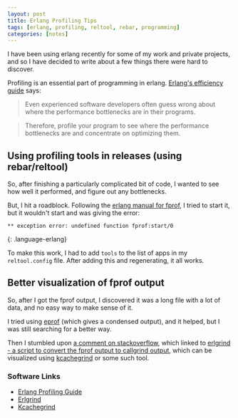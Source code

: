 ```yaml
---
layout: post
title: Erlang Profiling Tips
tags: [erlang, profiling, reltool, rebar, programming]
categories: [notes]
---
```


I have been using erlang recently for some of my work and private projects, and so I have decided to write about a few things there were hard to discover.

Profiling is an essential part of programming in erlang. [Erlang's efficiency guide][1] says:

> Even experienced software developers often guess wrong about where the performance bottlenecks are in their programs.

> Therefore, profile your program to see where the performance bottlenecks are and concentrate on optimizing them.

## Using profiling tools in releases (using rebar/reltool)

So, after finishing a particularly complicated bit of code, I wanted to see how well it performed, and figure out any bottlenecks.

But, I hit a roadblock. Following the [erlang manual for fprof][2], I tried to start it, but it wouldn't start and was giving the error:

    ** exception error: undefined function fprof:start/0
{: .language-erlang}

To make this work, I had to add `tools` to the list of apps in my `reltool.config` file. After adding this and regenerating, it all works.


## Better visualization of fprof output

So, after I got the fprof output, I discovered it was a long file with a lot of data, and no easy way to make sense of it.

I tried using [eprof][3] (which gives a condensed output), and it helped, but I was still searching for a better way.

Then I stumbled upon [a comment on stackoverflow][4], which linked to [erlgrind - a script to convert the fprof output to callgrind output][5], which can be visualized using [kcachegrind][6] or some such tool.


### Software Links

* [Erlang Profiling Guide][1]
* [Erlgrind][5]
* [Kcachegrind][6]

[1]: http://www.erlang.org/doc/efficiency_guide/profiling.html
[2]: http://www.erlang.org/doc/man/fprof.html
[3]: http://www.erlang.org/doc/man/eprof.html
[4]: http://stackoverflow.com/questions/14242607/eprof-erlang-profiling#comment19935708_14242607
[5]: https://github.com/isacssouza/erlgrind
[6]: http://kcachegrind.sourceforge.net/
